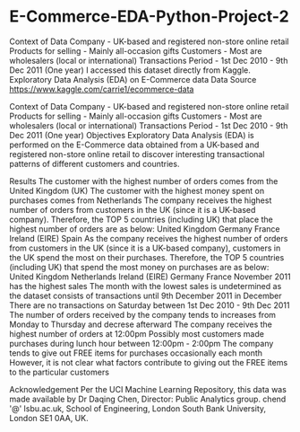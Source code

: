 # E-Commerce-EDA-Python-Project-2
Context of Data 
Company - UK-based and registered non-store online retail 
Products for selling - Mainly all-occasion gifts 
Customers - Most are wholesalers (local or international) 
Transactions Period - 1st Dec 2010 - 9th Dec 2011 (One year) 
 I accessed this dataset directly from Kaggle. Exploratory Data Analysis (EDA) on E-Commerce data Data Source https://www.kaggle.com/carrie1/ecommerce-data

Context of Data Company - UK-based and registered non-store online retail Products for selling - Mainly all-occasion gifts Customers - Most are wholesalers (local or international) Transactions Period - 1st Dec 2010 - 9th Dec 2011 (One year) Objectives Exploratory Data Analysis (EDA) is performed on the E-Commerce data obtained from a UK-based and registered non-store online retail to discover interesting transactional patterns of different customers and countries.

Results The customer with the highest number of orders comes from the United Kingdom (UK) The customer with the highest money spent on purchases comes from Netherlands The company receives the highest number of orders from customers in the UK (since it is a UK-based company). Therefore, the TOP 5 countries (including UK) that place the highest number of orders are as below: United Kingdom Germany France Ireland (EIRE) Spain As the company receives the highest number of orders from customers in the UK (since it is a UK-based company), customers in the UK spend the most on their purchases. Therefore, the TOP 5 countries (including UK) that spend the most money on purchases are as below: United Kingdom Netherlands Ireland (EIRE) Germany France November 2011 has the highest sales The month with the lowest sales is undetermined as the dataset consists of transactions until 9th December 2011 in December There are no transactions on Saturday between 1st Dec 2010 - 9th Dec 2011 The number of orders received by the company tends to increases from Monday to Thursday and decrese afterward The company receives the highest number of orders at 12:00pm Possibly most customers made purchases during lunch hour between 12:00pm - 2:00pm The company tends to give out FREE items for purchases occasionally each month However, it is not clear what factors contribute to giving out the FREE items to the particular customers

Acknowledgement Per the UCI Machine Learning Repository, this data was made available by Dr Daqing Chen, Director: Public Analytics group. chend '@' lsbu.ac.uk, School of Engineering, London South Bank University, London SE1 0AA, UK.
